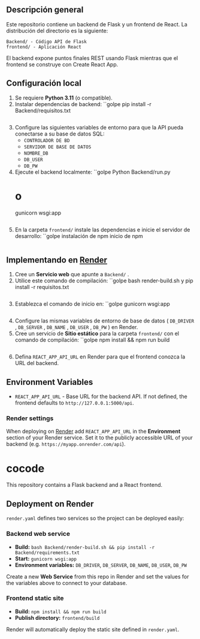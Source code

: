 

## Descripción general
Este repositorio contiene un backend de Flask y un frontend de React. La distribución del directorio es la siguiente:

```
Backend/ - Código API de Flask
frontend/ - Aplicación React
```

El backend expone puntos finales REST usando Flask mientras que el frontend se construye con Create React App.

## Configuración local

1. Se requiere
 **Python 3.11** (o compatible). 
2. Instalar dependencias de backend:
   ``golpe
   pip install -r Backend/requisitos.txt
   ```
3. Configure las siguientes variables de entorno para que la API pueda conectarse a su base de datos SQL:
   - `CONTROLADOR DE BD` 
   - `SERVIDOR DE BASE DE DATOS` 
   - `NOMBRE_DB` 
   - `DB_USER` 
   - `DB_PW` 
4. Ejecute el backend localmente:
   ``golpe
   Python Backend/run.py
   # o
   gunicorn wsgi:app
   ```
5. En la carpeta `frontend/` instale las dependencias e inicie el servidor de desarrollo:
   ``golpe
   instalación de npm
   inicio de npm
   ```

## Implementando en [ Render ]( https://render.com/ )

1. Cree un **Servicio web** que apunte a `Backend/` .
2. Utilice este comando de compilación:
   ``golpe
   bash render-build.sh y pip install -r requisitos.txt
   ```
3. Establezca el comando de inicio en:
   ``golpe
   gunicorn wsgi:app
   ```
4. Configure las mismas variables de entorno de base de datos ( `DB_DRIVER` , `DB_SERVER` , `DB_NAME` , `DB_USER` , `DB_PW` ) en Render.
5. Cree un servicio de **Sitio estático** para la carpeta `frontend/` con el comando de compilación:
   ``golpe
   npm install && npm run build
   ```
6. Defina `REACT_APP_API_URL` en Render para que el frontend conozca la URL del backend.



## Environment Variables

- `REACT_APP_API_URL` - Base URL for the backend API. If not defined, the frontend defaults to `http://127.0.0.1:5000/api`.

### Render settings

When deploying on [Render](https://render.com) add `REACT_APP_API_URL` in the **Environment** section of your Render service. Set it to the publicly accessible URL of your backend (e.g. `https://myapp.onrender.com/api`).

# cocode

This repository contains a Flask backend and a React frontend.

## Deployment on Render

`render.yaml` defines two services so the project can be deployed easily:

### Backend web service
- **Build:** `bash Backend/render-build.sh && pip install -r Backend/requirements.txt`
- **Start:** `gunicorn wsgi:app`
- **Environment variables:** `DB_DRIVER`, `DB_SERVER`, `DB_NAME`, `DB_USER`, `DB_PW`

Create a new **Web Service** from this repo in Render and set the values for the variables above to connect to your database.

### Frontend static site
- **Build:** `npm install && npm run build`
- **Publish directory:** `frontend/build`

Render will automatically deploy the static site defined in `render.yaml`.